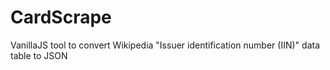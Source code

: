 # CardScrape
VanillaJS tool to convert Wikipedia "Issuer identification number (IIN)" data table to JSON
